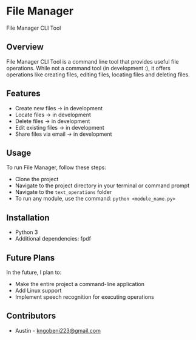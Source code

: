 
# File Manager

File Manager CLI Tool

## Overview
File Manager CLI Tool is a command line tool that provides useful file operations. While not a command tool (in development :), it offers operations like creating files, editing files, locating files and deleting files.

## Features
- Create new files -> in development
- Locate files -> in development
- Delete files -> in development
- Edit existing files -> in development
- Share files via email -> in development

## Usage
To run File Manager, follow these steps:
- Clone the project
- Navigate to the project directory in your terminal or command prompt
- Navigate to the `text_operations` folder
- To run any module, use the command: `python <module_name.py>`

## Installation
- Python 3
- Additional dependencies: fpdf

## Future Plans
In the future, I plan to:
- Make the entire project a command-line application
- Add Linux support
- Implement speech recognition for executing operations

## Contributors
- Austin - kngobeni223@gmail.com
